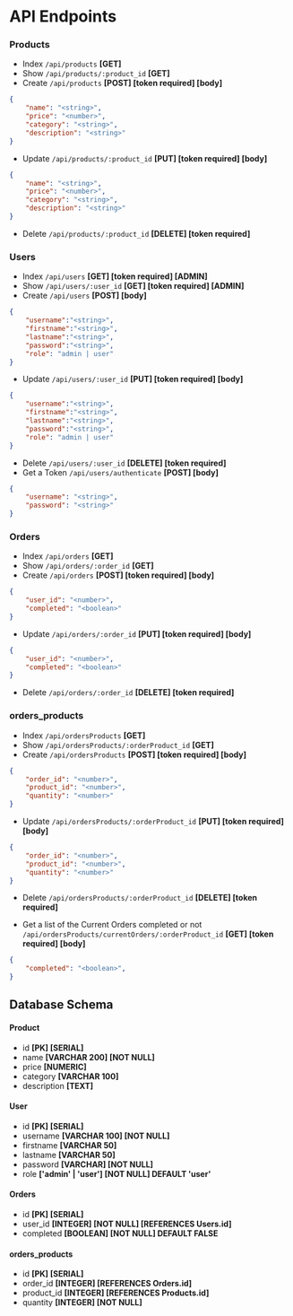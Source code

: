 # API Endpoints
### Products
- Index `/api/products` **[GET]**
- Show `/api/products/:product_id` **[GET]**
- Create `/api/products` **[POST] [token required] [body]**
```json
{
    "name": "<string>",
	"price": "<number>",
	"category": "<string>",
    "description": "<string>"
}
```
- Update `/api/products/:product_id` **[PUT] [token required] [body]**
```json
{
    "name": "<string>",
	"price": "<number>",
	"category": "<string>",
    "description": "<string>"
}
```
- Delete `/api/products/:product_id` **[DELETE] [token required]**
### Users
- Index `/api/users` **[GET] [token required] [ADMIN]**
- Show `/api/users/:user_id` **[GET] [token required] [ADMIN]**
- Create `/api/users` **[POST] [body]**
```json
{
    "username":"<string>",
    "firstname":"<string>",
    "lastname":"<string>",
    "password":"<string>",
    "role": "admin | user"
}
```
- Update `/api/users/:user_id` **[PUT] [token required] [body]**
```json
{
    "username":"<string>",
    "firstname":"<string>",
    "lastname":"<string>",
    "password":"<string>",
    "role": "admin | user"
}
```
- Delete `/api/users/:user_id` **[DELETE] [token required]**
- Get a Token `/api/users/authenticate` **[POST] [body]**
```json
{
    "username": "<string>",
    "password": "<string>"
}
```

### Orders
- Index `/api/orders` **[GET]**
- Show `/api/orders/:order_id` **[GET]**
- Create `/api/orders` **[POST] [token required] [body]**
```json
{
	"user_id": "<number>",
    "completed": "<boolean>"
}
```
- Update `/api/orders/:order_id` **[PUT] [token required] [body]**
```json
{
    "user_id": "<number>",
    "completed": "<boolean>"
}
```
- Delete `/api/orders/:order_id` **[DELETE] [token required]**

### orders_products
- Index `/api/ordersProducts` **[GET]**
- Show `/api/ordersProducts/:orderProduct_id` **[GET]**
- Create `/api/ordersProducts` **[POST] [token required] [body]**
```json
{
	"order_id": "<number>",
	"product_id": "<number>",
	"quantity": "<number>"
}
```
- Update `/api/ordersProducts/:orderProduct_id` **[PUT] [token required] [body]**
```json
{
	"order_id": "<number>",
	"product_id": "<number>",
	"quantity": "<number>"
}
```
- Delete `/api/ordersProducts/:orderProduct_id` **[DELETE] [token required]**

- Get a list of the Current Orders completed or not `/api/ordersProducts/currentOrders/:orderProduct_id` **[GET] [token required] [body]**
```json
{
	"completed": "<boolean>",
}
```

## Database Schema
#### Product
- id **[PK] [SERIAL]**
- name **[VARCHAR 200] [NOT NULL]**
- price **[NUMERIC]**
- category **[VARCHAR 100]**
- description **[TEXT]**

#### User
- id **[PK] [SERIAL]**
- username **[VARCHAR 100] [NOT NULL]**
- firstname **[VARCHAR 50]**
- lastname **[VARCHAR 50]**
- password **[VARCHAR] [NOT NULL]**
- role **['admin' | 'user'] [NOT NULL] DEFAULT 'user'**

#### Orders
- id **[PK] [SERIAL]**
- user_id **[INTEGER] [NOT NULL] [REFERENCES Users.id]**
- completed **[BOOLEAN] [NOT NULL] DEFAULT FALSE**

#### orders_products
- id **[PK] [SERIAL]**
- order_id **[INTEGER] [REFERENCES Orders.id]**
- product_id **[INTEGER] [REFERENCES Products.id]**
- quantity **[INTEGER] [NOT NULL]**